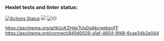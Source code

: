 ### Hexlet tests and linter status:
[![Actions Status](https://github.com/Dastorin/backend-project-lvl1/workflows/hexlet-check/badge.svg)](https://github.com/Dastorin/backend-project-lvl1/actions)
<a href="https://codeclimate.com/github/codeclimate/codeclimate/maintainability"><img src="https://api.codeclimate.com/v1/badges/a99a88d28ad37a79dbf6/maintainability" /></a>
![CI](https://github.com/Dastorin/backend-project-lvl1/actions/workflows/b-games.yml/badge.svg)

 https://asciinema.org/a/tkUuKZHdx7UpDoAkcjqekpvFF
 https://asciinema.org/connect/84940029-a1af-4604-9f48-6cae34b2e044